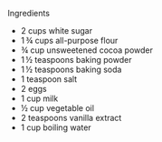 Ingredients
- 2 cups white sugar
- 1 ¾ cups all-purpose flour
- ¾ cup unsweetened cocoa powder
- 1 ½ teaspoons baking powder
- 1 ½ teaspoons baking soda
- 1 teaspoon salt
- 2 eggs
- 1 cup milk
- ½ cup vegetable oil
- 2 teaspoons vanilla extract
- 1 cup boiling water